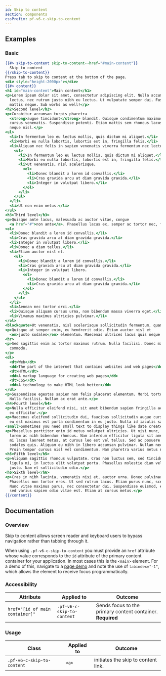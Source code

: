 ```yaml
---
id: Skip to content
section: components
cssPrefix: pf-v6-c-skip-to-content
---
```


## Examples
### Basic
```hbs isFullscreen
{{#> skip-to-content skip-to-content--href="#main-content"}}
  Skip to content
{{/skip-to-content}}
Press tab to skip to content at the bottom of the page.
<div style="height:2000px"></div>
{{#> content}}
<h1 id="main-content">Main content</h1>
<p>Lorem ipsum dolor sit amet, consectetur adipiscing elit. Nulla accumsan, metus ultrices eleifend gravida, nulla nunc varius
  lectus, nec rutrum justo nibh eu lectus. Ut vulputate semper dui. Fusce erat odio, sollicitudin vel erat vel, interdum
  mattis neque. Sub works as well!</p>
<h2>Second level</h2>
<p>Curabitur accumsan turpis pharetra
  <strong>augue tincidunt</strong> blandit. Quisque condimentum maximus mi, sit amet commodo arcu rutrum id. Proin pretium urna vel
  cursus venenatis. Suspendisse potenti. Etiam mattis sem rhoncus lacus dapibus facilisis. Donec at dignissim dui. Ut et
  neque nisl.</p>
<ul>
  <li>In fermentum leo eu lectus mollis, quis dictum mi aliquet.</li>
  <li>Morbi eu nulla lobortis, lobortis est in, fringilla felis.</li>
  <li>Aliquam nec felis in sapien venenatis viverra fermentum nec lectus.
    <ul>
      <li>In fermentum leo eu lectus mollis, quis dictum mi aliquet.</li>
      <li>Morbi eu nulla lobortis, lobortis est in, fringilla felis.</li>
      <li>Ut venenatis, nisl scelerisque.
        <ol>
          <li>Donec blandit a lorem id convallis.</li>
          <li>Cras gravida arcu at diam gravida gravida.</li>
          <li>Integer in volutpat libero.</li>
        </ol>
      </li>
    </ul>
  </li>
  <li>Ut non enim metus.</li>
</ul>
<h3>Third level</h3>
<p>Quisque ante lacus, malesuada ac auctor vitae, congue
  <a href="#">non ante</a>. Phasellus lacus ex, semper ac tortor nec, fringilla condimentum orci. Fusce eu rutrum tellus.</p>
<ol>
  <li>Donec blandit a lorem id convallis.</li>
  <li>Cras gravida arcu at diam gravida gravida.</li>
  <li>Integer in volutpat libero.</li>
  <li>Donec a diam tellus.</li>
  <li>Etiam auctor nisl et.
    <ul>
      <li>Donec blandit a lorem id convallis.</li>
      <li>Cras gravida arcu at diam gravida gravida.</li>
      <li>Integer in volutpat libero.
        <ol>
          <li>Donec blandit a lorem id convallis.</li>
          <li>Cras gravida arcu at diam gravida gravida.</li>
        </ol>
      </li>
    </ul>
  </li>
  <li>Aenean nec tortor orci.</li>
  <li>Quisque aliquam cursus urna, non bibendum massa viverra eget.</li>
  <li>Vivamus maximus ultricies pulvinar.</li>
</ol>
<blockquote>Ut venenatis, nisl scelerisque sollicitudin fermentum, quam libero hendrerit ipsum, ut blandit est tellus sit amet turpis.</blockquote>
<p>Quisque at semper enim, eu hendrerit odio. Etiam auctor nisl et
  <em>justo sodales</em> elementum. Maecenas ultrices lacus quis neque consectetur, et lobortis nisi molestie.</p>
<hr>
<p>Sed sagittis enim ac tortor maximus rutrum. Nulla facilisi. Donec mattis vulputate risus in luctus. Maecenas vestibulum interdum
  commodo.
</p>
<dl>
  <dt>Web</dt>
  <dd>The part of the internet that contains websites and web pages</dd>
  <dt>HTML</dt>
  <dd>A markup language for creating web pages</dd>
  <dt>CSS</dt>
  <dd>A technology to make HTML look better</dd>
</dl>
<p>Suspendisse egestas sapien non felis placerat elementum. Morbi tortor nisl, suscipit sed mi sit amet, mollis malesuada nulla.
  Nulla facilisi. Nullam ac erat ante.</p>
<h4>Fourth level</h4>
<p>Nulla efficitur eleifend nisi, sit amet bibendum sapien fringilla ac. Mauris euismod metus a tellus laoreet, at elementum
  ex efficitur.</p>
<p>Maecenas eleifend sollicitudin dui, faucibus sollicitudin augue cursus non. Ut finibus eleifend arcu ut vehicula. Mauris
  eu est maximus est porta condimentum in eu justo. Nulla id iaculis sapien.</p>
<small>Sometimes you need small text to display things like date created</small>
<p>Phasellus porttitor enim id metus volutpat ultricies. Ut nisi nunc, blandit sed dapibus at, vestibulum in felis. Etiam iaculis
  lorem ac nibh bibendum rhoncus. Nam interdum efficitur ligula sit amet ullamcorper. Etiam tristique, leo vitae porta faucibus,
  mi lacus laoreet metus, at cursus leo est vel tellus. Sed ac posuere est. Nunc ultricies nunc neque, vitae ultricies ex
  sodales quis. Aliquam eu nibh in libero accumsan pulvinar. Nullam nec nisl placerat, pretium metus vel, euismod ipsum.
  Proin tempor cursus nisl vel condimentum. Nam pharetra varius metus non pellentesque.</p>
<h5>Fifth level</h5>
<p>Aliquam sagittis rhoncus vulputate. Cras non luctus sem, sed tincidunt ligula. Vestibulum at nunc elit. Praesent aliquet
  ligula mi, in luctus elit volutpat porta. Phasellus molestie diam vel nisi sodales, a eleifend augue laoreet. Sed nec eleifend
  justo. Nam et sollicitudin odio.</p>
<h6>Sixth level</h6>
<p>Cras in nibh lacinia, venenatis nisi et, auctor urna. Donec pulvinar lacus sed diam dignissim, ut eleifend eros accumsan.
  Phasellus non tortor eros. Ut sed rutrum lacus. Etiam purus nunc, scelerisque quis enim vitae, malesuada ultrices turpis.
  Nunc vitae maximus purus, nec consectetur dui. Suspendisse euismod, elit vel rutrum commodo, ipsum tortor maximus dui,
  sed varius sapien odio vitae est. Etiam at cursus metus.</p>
{{/content}}
```

## Documentation
### Overview
Skip to content allows screen reader and keyboard users to bypass navigation rather than tabbing through it.

When using `.pf-v6-c-skip-to-content` you must provide an `href` attribute whose value corresponds to the `id` attribute of the primary content container for your application. In most cases this is the `<main>` element. For a demo of this, navigate to a [page demo](/components/page/html-demos) and note the use of `tabindex="-1"`, which allows the element to receive focus programmatically.

### Accessibility
| Attribute | Applied to | Outcome |
| -- | -- | -- |
| `href="[id of main container]"` | `.pf-v6-c-skip-to-content` | Sends focus to the primary content container. **Required** |

### Usage
| Class | Applied to | Outcome |
| -- | -- | -- |
| `.pf-v6-c-skip-to-content` | `<a>` |  initiates the skip to content link. |
